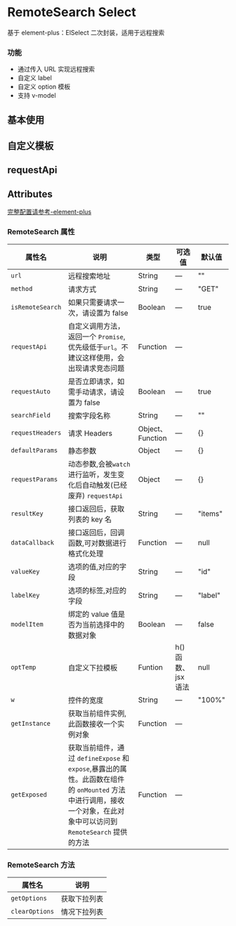 # RemoteSearch Select

基于 element-plus：ElSelect 二次封装，适用于远程搜索

### 功能

- 通过传入 URL 实现远程搜索
- 自定义 label
- 自定义 option 模板
- 支持 v-model

## 基本使用

<demo src="./basic.vue"></demo>

## 自定义模板

<demo src="./customTemp.vue"></demo>

## requestApi

<demo src="./requestApi.vue"></demo>

## Attributes

[完整配置请参考-element-plus](https://element-plus.org/zh-CN/component/table.html)

### RemoteSearch 属性

| 属性名           | 说明                                                                                                                                                                | 类型             | 可选值             | 默认值  |
| ---------------- | ------------------------------------------------------------------------------------------------------------------------------------------------------------------- | ---------------- | ------------------ | ------- |
| `url`            | 远程搜索地址                                                                                                                                                        | String           | —                  | ""      |
| `method`         | 请求方式                                                                                                                                                            | String           | —                  | "GET"   |
| `isRemoteSearch` | 如果只需要请求一次，请设置为 false                                                                                                                                  | Boolean          | —                  | true    |
| `requestApi`     | 自定义调用方法，返回一个 `Promise`,优先级低于`url`。不建议这样使用，会出现请求竞态问题                                                                              | Function         | —                  |         |
| `requestAuto`    | 是否立即请求，如需手动请求，请设置为 false                                                                                                                          | Boolean          | —                  | true    |
| `searchField`    | 搜索字段名称                                                                                                                                                        | String           | —                  | ""      |
| `requestHeaders` | 请求 Headers                                                                                                                                                        | Object、Function | —                  | {}      |
| `defaultParams`  | 静态参数                                                                                                                                                            | Object           | —                  | {}      |
| `requestParams`  | 动态参数,会被`watch`进行监听，发生变化后自动触发(已经废弃) `requestApi`                                                                                             | Object           | —                  | {}      |
| `resultKey`      | 接口返回后，获取列表的 key 名                                                                                                                                       | String           | —                  | "items" |
| `dataCallback`   | 接口返回后，回调函数,可对数据进行格式化处理                                                                                                                         | Function         | —                  | null    |
| `valueKey`       | 选项的值,对应的字段                                                                                                                                                 | String           | —                  | "id"    |
| `labelKey`       | 选项的标签,对应的字段                                                                                                                                               | String           | —                  | "label" |
| `modelItem`      | 绑定的 value 值是否为当前选择中的数据对象                                                                                                                           | Boolean          | —                  | false   |
| `optTemp`        | 自定义下拉模板                                                                                                                                                      | Funtion          | h() 函数、jsx 语法 | null    |
| `w`              | 控件的宽度                                                                                                                                                          | String           | —                  | "100%"  |
| `getInstance`    | 获取当前组件实例,此函数接收一个实例对象                                                                                                                             | Function         | —                  |         |
| `getExposed`     | 获取当前组件，通过 `defineExpose` 和 `expose`,暴露出的属性。此函数在组件的 `onMounted` 方法中进行调用，接收一个对象，在此对象中可以访问到 `RemoteSearch` 提供的方法 | Function         | —                  |         |

### RemoteSearch 方法

| 属性名         | 说明         |
| -------------- | ------------ |
| `getOptions`   | 获取下拉列表 |
| `clearOptions` | 情况下拉列表 |
